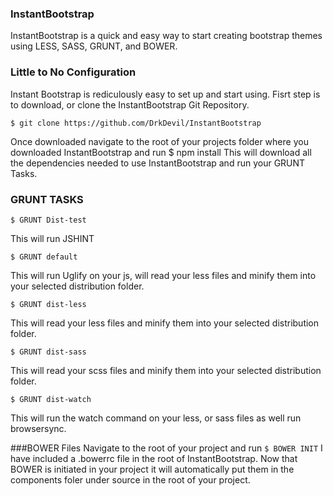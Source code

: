 ### InstantBootstrap
InstantBootstrap is a quick and easy way to start creating bootstrap themes using LESS, SASS, GRUNT, and BOWER.

### Little to No Configuration
Instant Bootstrap is rediculously easy to set up and start using.
Fisrt step is to download, or clone the InstantBootstrap Git Repository.
```
$ git clone https://github.com/DrkDevil/InstantBootstrap 
```
Once downloaded navigate to the root of your projects folder where you downloaded InstantBootstrap and run $ npm install
This will download all the dependencies needed to use InstantBootstrap and run your GRUNT Tasks.

### GRUNT TASKS
```
$ GRUNT Dist-test 
```
This will run JSHINT

```
$ GRUNT default
```
This will run Uglify on your js, will read your less files and minify them into your selected distribution folder.

```
$ GRUNT dist-less
```
This will read your less files and minify them into your selected distribution folder.

```
$ GRUNT dist-sass
```
This will read your scss files and minify them into your selected distribution folder.

```
$ GRUNT dist-watch
```
This will run the watch command on your less, or sass files as well run browsersync.

###BOWER Files
Navigate to the root of your project and run ```$ BOWER INIT```
I have included a .bowerrc file in the root of InstantBootstrap. Now that BOWER is initiated in your project it will automatically put them in the components foler under source in the root of your project.
